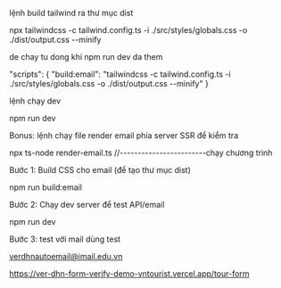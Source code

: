 lệnh build tailwind ra thư mục dist

npx tailwindcss -c tailwind.config.ts -i ./src/styles/globals.css -o ./dist/output.css --minify

de chay tu dong khi npm run dev da them

"scripts": {
"build:email": "tailwindcss -c tailwind.config.ts -i ./src/styles/globals.css -o ./dist/output.css --minify"
}

lệnh chạy dev

npm run dev

Bonus: lệnh chạy file render email phía server SSR để kiểm tra

npx ts-node render-email.ts
//------------------------chạy chương trình

Bước 1: Build CSS cho email (để tạo thư mục dist)

npm run build:email

Bước 2: Chạy dev server để test API/email

npm run dev

Bước 3: test với mail dùng test

verdhnautoemail@imail.edu.vn

<!-- ----------------------------------------------------------------------------------------------------------------- -->

https://ver-dhn-form-verify-demo-vntourist.vercel.app/tour-form

